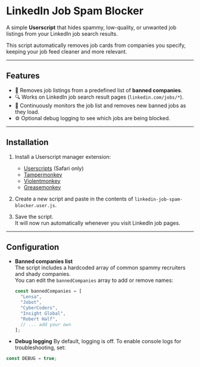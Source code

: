 # LinkedIn Job Spam Blocker

A simple **Userscript** that hides spammy, low-quality, or unwanted job listings from your LinkedIn job search results.  

This script automatically removes job cards from companies you specify, keeping your job feed cleaner and more relevant.

---

## Features

- 🚫 Removes job listings from a predefined list of **banned companies**.  
- 🔍 Works on LinkedIn job search result pages (`linkedin.com/jobs/*`).  
- 🔄 Continuously monitors the job list and removes new banned jobs as they load.  
- ⚙️ Optional debug logging to see which jobs are being blocked.  

---

## Installation

1. Install a Userscript manager extension:
   - [Userscripts](https://apps.apple.com/us/app/userscripts/id1463298887) (Safari only)
   - [Tampermonkey](https://www.tampermonkey.net/)
   - [Violentmonkey](https://violentmonkey.github.io/)  
   - [Greasemonkey](https://www.greasespot.net/)

3. Create a new script and paste in the contents of `linkedin-job-spam-blocker.user.js`.

4. Save the script.  
   It will now run automatically whenever you visit LinkedIn job pages.

---

## Configuration

- **Banned companies list**  
  The script includes a hardcoded array of common spammy recruiters and shady companies.  
  You can edit the `bannedCompanies` array to add or remove names:

  ```js
  const bannedCompanies = [
    "Lensa",
    "Jobot",
    "CyberCoders",
    "Insight Global",
    "Robert Half",
    // ... add your own
  ];
  ```

-	**Debug logging**
By default, logging is off.
To enable console logs for troubleshooting, set:
```js
const DEBUG = true;
```
